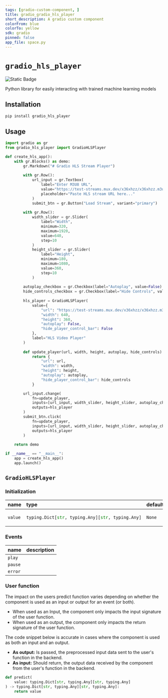 ```yaml
---
tags: [gradio-custom-component, ]
title: gradio_gradio_hls_player
short_description: A gradio custom component
colorFrom: blue
colorTo: yellow
sdk: gradio
pinned: false
app_file: space.py
---
```


# `gradio_hls_player`
<img alt="Static Badge" src="https://img.shields.io/badge/version%20-%200.0.1%20-%20orange">  

Python library for easily interacting with trained machine learning models

## Installation

```bash
pip install gradio_hls_player
```

## Usage

```python
import gradio as gr
from gradio_hls_player import GradioHLSPlayer

def create_hls_app():
    with gr.Blocks() as demo:
        gr.Markdown("# Gradio HLS Stream Player")
        
        with gr.Row():
            url_input = gr.Textbox(
                label="Enter M3U8 URL",
                value="https://test-streams.mux.dev/x36xhzz/x36xhzz.m3u8",
                placeholder="Paste HLS stream URL here..."
            )
            submit_btn = gr.Button("Load Stream", variant="primary")
        
        with gr.Row():
            width_slider = gr.Slider(
                label="Width", 
                minimum=320, 
                maximum=1920, 
                value=640, 
                step=10
            )
            height_slider = gr.Slider(
                label="Height", 
                minimum=180, 
                maximum=1080, 
                value=360, 
                step=10
            )
        
        autoplay_checkbox = gr.Checkbox(label="Autoplay", value=False)
        hide_controls_checkbox = gr.Checkbox(label="Hide Controls", value=False)
        
        hls_player = GradioHLSPlayer(
            value={
                "url": "https://test-streams.mux.dev/x36xhzz/x36xhzz.m3u8",
                "width": 640,
                "height": 360,
                "autoplay": False,
                "hide_player_control_bar": False
            },
            label="HLS Video Player"
        )
        
        def update_player(url, width, height, autoplay, hide_controls):
            return {
                "url": url,
                "width": width,
                "height": height,
                "autoplay": autoplay,
                "hide_player_control_bar": hide_controls
            }

        url_input.change(
            fn=update_player,
            inputs=[url_input, width_slider, height_slider, autoplay_checkbox, hide_controls_checkbox],
            outputs=hls_player
        )
        submit_btn.click(
            fn=update_player,
            inputs=[url_input, width_slider, height_slider, autoplay_checkbox, hide_controls_checkbox],
            outputs=hls_player
        )
    
    return demo

if __name__ == "__main__":
    app = create_hls_app()
    app.launch()
```

## `GradioHLSPlayer`

### Initialization

<table>
<thead>
<tr>
<th align="left">name</th>
<th align="left" style="width: 25%;">type</th>
<th align="left">default</th>
<th align="left">description</th>
</tr>
</thead>
<tbody>
<tr>
<td align="left"><code>value</code></td>
<td align="left" style="width: 25%;">

```python
typing.Dict[str, typing.Any][str, typing.Any]
```

</td>
<td align="left"><code>None</code></td>
<td align="left">None</td>
</tr>
</tbody></table>


### Events

| name | description |
|:-----|:------------|
| `play` |  |
| `pause` |  |
| `error` |  |



### User function

The impact on the users predict function varies depending on whether the component is used as an input or output for an event (or both).

- When used as an Input, the component only impacts the input signature of the user function.
- When used as an output, the component only impacts the return signature of the user function.

The code snippet below is accurate in cases where the component is used as both an input and an output.

- **As output:** Is passed, the preprocessed input data sent to the user's function in the backend.
- **As input:** Should return, the output data received by the component from the user's function in the backend.

 ```python
 def predict(
     value: typing.Dict[str, typing.Any][str, typing.Any]
 ) -> typing.Dict[str, typing.Any][str, typing.Any]:
     return value
 ```
 
